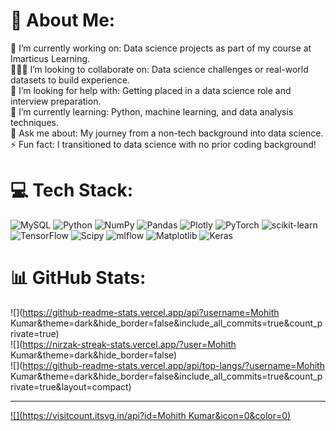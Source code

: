 # 💫 About Me:
🔭 I’m currently working on: Data science projects as part of my course at Imarticus Learning.<br>🧑‍🤝‍🧑 I’m looking to collaborate on: Data science challenges or real-world datasets to build experience.<br>🤝 I’m looking for help with: Getting placed in a data science role and interview preparation.<br>🌱 I’m currently learning: Python, machine learning, and data analysis techniques.<br>💬 Ask me about: My journey from a non-tech background into data science.<br>⚡ Fun fact: I transitioned to data science with no prior coding background!


# 💻 Tech Stack:
![MySQL](https://img.shields.io/badge/mysql-4479A1.svg?style=for-the-badge&logo=mysql&logoColor=white) ![Python](https://img.shields.io/badge/python-3670A0?style=for-the-badge&logo=python&logoColor=ffdd54) ![NumPy](https://img.shields.io/badge/numpy-%23013243.svg?style=for-the-badge&logo=numpy&logoColor=white) ![Pandas](https://img.shields.io/badge/pandas-%23150458.svg?style=for-the-badge&logo=pandas&logoColor=white) ![Plotly](https://img.shields.io/badge/Plotly-%233F4F75.svg?style=for-the-badge&logo=plotly&logoColor=white) ![PyTorch](https://img.shields.io/badge/PyTorch-%23EE4C2C.svg?style=for-the-badge&logo=PyTorch&logoColor=white) ![scikit-learn](https://img.shields.io/badge/scikit--learn-%23F7931E.svg?style=for-the-badge&logo=scikit-learn&logoColor=white) ![TensorFlow](https://img.shields.io/badge/TensorFlow-%23FF6F00.svg?style=for-the-badge&logo=TensorFlow&logoColor=white) ![Scipy](https://img.shields.io/badge/SciPy-%230C55A5.svg?style=for-the-badge&logo=scipy&logoColor=%white) ![mlflow](https://img.shields.io/badge/mlflow-%23d9ead3.svg?style=for-the-badge&logo=numpy&logoColor=blue) ![Matplotlib](https://img.shields.io/badge/Matplotlib-%23ffffff.svg?style=for-the-badge&logo=Matplotlib&logoColor=black) ![Keras](https://img.shields.io/badge/Keras-%23D00000.svg?style=for-the-badge&logo=Keras&logoColor=white)
# 📊 GitHub Stats:
![](https://github-readme-stats.vercel.app/api?username=Mohith Kumar&theme=dark&hide_border=false&include_all_commits=true&count_private=true)<br/>
![](https://nirzak-streak-stats.vercel.app/?user=Mohith Kumar&theme=dark&hide_border=false)<br/>
![](https://github-readme-stats.vercel.app/api/top-langs/?username=Mohith Kumar&theme=dark&hide_border=false&include_all_commits=true&count_private=true&layout=compact)

---
[![](https://visitcount.itsvg.in/api?id=Mohith Kumar&icon=0&color=0)](https://visitcount.itsvg.in)

<!-- Proudly created with GPRM ( https://gprm.itsvg.in ) -->
